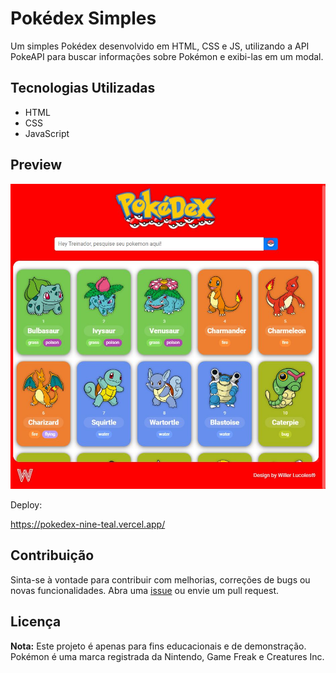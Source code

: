 # Pokédex Simples

Um simples Pokédex desenvolvido em HTML, CSS e JS, utilizando a API PokeAPI para buscar informações sobre Pokémon e exibi-las em um modal.

## Tecnologias Utilizadas

- HTML
- CSS
- JavaScript

## Preview

<img src="assets/img/Screen_Pokedex.JPG" alt="Site"/>


Deploy:

https://pokedex-nine-teal.vercel.app/

## Contribuição

Sinta-se à vontade para contribuir com melhorias, correções de bugs ou novas funcionalidades. Abra uma [issue](https://github.com/WillerLucoles/Pokedex/issues) ou envie um pull request.

## Licença

**Nota:** Este projeto é apenas para fins educacionais e de demonstração. Pokémon é uma marca registrada da Nintendo, Game Freak e Creatures Inc.
